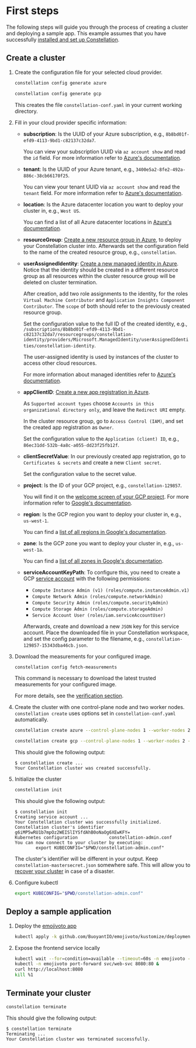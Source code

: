 # First steps

The following steps will guide you through the process of creating a cluster and deploying a sample app. This example assumes that you have successfully [installed and set up Constellation](install.md).

## Create a cluster

1. Create the configuration file for your selected cloud provider.

    <tabs>
    <tabItem value="azure" label="Azure" default>

    ```bash
    constellation config generate azure
    ```

    </tabItem>
    <tabItem value="gcp" label="GCP" default>

    ```bash
    constellation config generate gcp
    ```

    </tabItem>
    </tabs>

    This creates the file `constellation-conf.yaml` in your current working directory.

2.  Fill in your cloud provider specific information:

    <tabs>
    <tabItem value="azure" label="Azure" default>

    * **subscription**: Is the UUID of your Azure subscription, e.g., `8b8bd01f-efd9-4113-9bd1-c82137c32da7`.

        You can view your subscription UUID via `az account show` and read the `id` field. For more information refer to [Azure's documentation](https://docs.microsoft.com/en-us/azure/azure-portal/get-subscription-tenant-id#find-your-azure-subscription).

    * **tenant**: Is the UUID of your Azure tenant, e.g., `3400e5a2-8fe2-492a-886c-38cb66170f25`.

        You can view your tenant UUID via `az account show` and read the `tenant` field. For more information refer to [Azure's documentation](https://docs.microsoft.com/en-us/azure/azure-portal/get-subscription-tenant-id#find-your-azure-ad-tenant).

    * **location**: Is the Azure datacenter location you want to deploy your cluster in, e.g., `West US`.

        You can find a list of all Azure datacenter locations in [Azure's documentation](https://docs.microsoft.com/en-us/azure/availability-zones/az-overview#azure-regions-with-availability-zones).

    * **resourceGroup**: [Create a new resource group in Azure](https://portal.azure.com/#create/Microsoft.ResourceGroup), to deploy your Constellation cluster into. Afterwards set the configuration field to the name of the created resource group, e.g., `constellation`.

    * **userAssignedIdentity**: [Create a new managed identity in Azure](https://portal.azure.com/#create/Microsoft.ManagedIdentity). Notice that the identity should be created in a different resource group as all resources within the cluster resource group will be deleted on cluster termination.

        After creation, add two role assignments to the identity, for the roles `Virtual Machine Contributor` and `Application Insights Component Contributor`. The `scope` of both should refer to the previously created resource group.

        Set the configuration value to the full ID of the created identity, e.g., `/subscriptions/8b8bd01f-efd9-4113-9bd1-c82137c32da7/resourcegroups/constellation-identity/providers/Microsoft.ManagedIdentity/userAssignedIdentities/constellation-identity`.

        The user-assigned identity is used by instances of the cluster to access other cloud resources.

        For more information about managed identities refer to [Azure's documentation](https://docs.microsoft.com/en-us/azure/active-directory/managed-identities-azure-resources/how-manage-user-assigned-managed-identities).

    * **appClientID**: [Create a new app registration in Azure](https://portal.azure.com/#view/Microsoft_AAD_RegisteredApps/CreateApplicationBlade/quickStartType~/null/isMSAApp~/false).

        As `Supported account types` choose `Accounts in this organizational directory only`, and leave the `Redirect URI` empty.

        In the cluster resource group, go to `Access Control (IAM)`, and set the created app registration as `Owner`.

        Set the configuration value to the `Application (client) ID`, e.g., `86ec31dd-532b-4a8c-a055-dd23f25fb12f`.

    * **clientSecretValue**: In our previously created app registration, go to `Certificates & secrets` and create a new `Client secret`.

        Set the configuration value to the secret value.

    </tabItem>
    <tabItem value="gcp" label="GCP" default>

    * **project**: Is the ID of your GCP project, e.g., `constellation-129857`.

        You will find it on the [welcome screen of your GCP project](https://console.cloud.google.com/welcome). For more information refer to [Google's documentation](https://support.google.com/googleapi/answer/7014113).

    * **region**: Is the GCP region you want to deploy your cluster in, e.g., `us-west-1`.

        You can find a [list of all regions in Google's documentation](https://cloud.google.com/compute/docs/regions-zones#available).

    * **zone**: Is the GCP zone you want to deploy your cluster in, e.g., `us-west-1a`.

        You can find a [list of all zones in Google's documentation](https://cloud.google.com/compute/docs/regions-zones#available).

    * **serviceAccountKeyPath**: To configure this, you need to create a GCP [service account](https://cloud.google.com/iam/docs/service-accounts) with the following permissions:

        - `Compute Instance Admin (v1) (roles/compute.instanceAdmin.v1)`
        - `Compute Network Admin (roles/compute.networkAdmin)`
        - `Compute Security Admin (roles/compute.securityAdmin)`
        - `Compute Storage Admin (roles/compute.storageAdmin)`
        - `Service Account User (roles/iam.serviceAccountUser)`

        Afterwards, create and download a new `JSON` key for this service account. Place the downloaded file in your Constellation workspace, and set the config parameter to the filename, e.g., `constellation-129857-15343dba46cb.json`.

    </tabItem>
    </tabs>

3. Download the measurements for your configured image.

    ```bash
    constellation config fetch-measurements
    ```

    This command is necessary to download the latest trusted measurements for your configured image.

    For more details, see the [verification section](../workflows/verify.md).

4. Create the cluster with one control-plane node and two worker nodes. `constellation create` uses options set in `constellation-conf.yaml` automatically.

    <tabs>
    <tabItem value="azure" label="Azure" default>

    ```bash
    constellation create azure --control-plane-nodes 1 --worker-nodes 2 --instance-type Standard_D4a_v4 -y
    ```

    </tabItem>
    <tabItem value="gcp" label="GCP" default>

    ```bash
    constellation create gcp --control-plane-nodes 1 --worker-nodes 2 --instance-type n2d-standard-2 -y
    ```

    </tabItem>
    </tabs>

    This should give the following output:

    ```shell-session
    $ constellation create ...
    Your Constellation cluster was created successfully.
    ```

5. Initialize the cluster

    ```bash
    constellation init
    ```

    This should give the following output:

    ```shell-session
    $ constellation init
    Creating service account ...
    Your Constellation cluster was successfully initialized.
    Constellation cluster's identifier  g6iMP5wRU1b7mpOz2WEISlIYSfdAhB0oNaOg6XEwKFY=
    Kubernetes configuration            constellation-admin.conf
    You can now connect to your cluster by executing:
            export KUBECONFIG="$PWD/constellation-admin.conf"
    ```

    The cluster's identifier will be different in your output.
    Keep `constellation-mastersecret.json` somewhere safe.
    This will allow you to [recover your cluster](../workflows/recovery.md) in case of a disaster.

6. Configure kubectl

    ```bash
    export KUBECONFIG="$PWD/constellation-admin.conf"
    ```

## Deploy a sample application

1. Deploy the [emojivoto app](https://github.com/BuoyantIO/emojivoto)

    ```bash
    kubectl apply -k github.com/BuoyantIO/emojivoto/kustomize/deployment
    ```

2. Expose the frontend service locally

    ```bash
    kubectl wait --for=condition=available --timeout=60s -n emojivoto --all deployments
    kubectl -n emojivoto port-forward svc/web-svc 8080:80 &
    curl http://localhost:8080
    kill %1
    ```

## Terminate your cluster

```bash
constellation terminate
```

This should give the following output:

```shell-session
$ constellation terminate
Terminating ...
Your Constellation cluster was terminated successfully.
```
